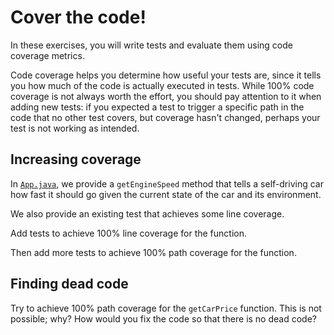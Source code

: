 # Cover the code!

In these exercises, you will write tests and evaluate them using code coverage metrics.

Code coverage helps you determine how useful your tests are, since it tells you how much of the code is actually executed in tests.
While 100% code coverage is not always worth the effort, you should pay attention to it when adding new tests: if you expected a test to trigger a specific path in the code that no other test covers, but coverage hasn't changed, perhaps your test is not working as intended.


## Increasing coverage

In [`App.java`](src/main/java/App.java), we provide a `getEngineSpeed` method that tells a self-driving car how fast it should go given the current state of the car and its environment.

We also provide an existing test that achieves some line coverage.

Add tests to achieve 100% line coverage for the function.

Then add more tests to achieve 100% path coverage for the function.


## Finding dead code

Try to achieve 100% path coverage for the `getCarPrice` function. This is not possible; why? How would you fix the code so that there is no dead code?
